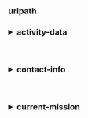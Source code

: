### urlpath <br>

<h3>
<details>
<summary>activity-data</summary><br>

[![Top Langs](https://github-readme-stats.vercel.app/api/top-langs/?username=urlpath&layout=compact&theme=github_dark)](https://github.com/urlpath?tab=repositories)<br>

[![User's GitHub stats](https://github-readme-stats.vercel.app/api?username=urlpath&theme=github_dark&rank_icon=github)](https://github.com/urlpath?tab=repositories)

</details>
</h3><br>

<h3>
<details>
<summary>contact-info</summary><br>

[Send e-mail](mailto:@)
```
E-MAIL ADDRESS REDACTED
```
[Direct message](https://discord.com/users/1029294235544981596) or [join server](https://discord.gg/u6j6MXZaft)

[<img src="https://discord.c99.nl/widget/theme-1/1029294235544981596.png">](https://discord.com/users/1029294235544981596)<br>

</details>
</h3><br>

<h3>
<details>
<summary>current-mission</summary><br>

[![Customized Card](https://github-readme-stats.vercel.app/api/pin?username=urlpath&repo=side&theme=github_dark)](https://github.com/urlpath/side)<br>

[![SkillIcons](https://skillicons.dev/icons?i=bash,php,python,sqlite)](https://github.com/urlpath#current-mission)<br>

</details>
</h3><br>